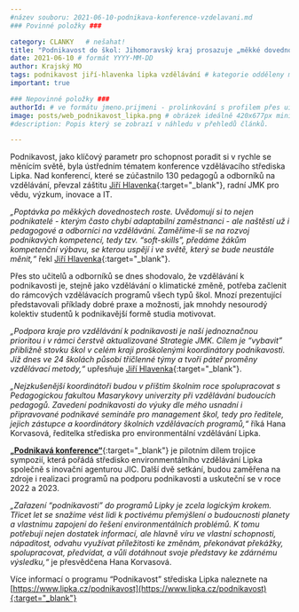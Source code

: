 ```yaml
---
#název souboru: 2021-06-10-podnikava-konference-vzdelavani.md
### Povinné položky ###

category: CLANKY   # nešahat!
title: "Podnikavost do škol: Jihomoravský kraj prosazuje „měkké dovednosti“ ve školních osnovách"
date: 2021-06-10 # formát YYYY-MM-DD
author: Krajský MO
tags: podnikavost jiří-hlavenka lipka vzdělávání # kategorie odděleny mezerami, např. volby zemědělství životní-prostředí piráti (viz https://jihomoravsky.pirati.cz/tags/)
important: true

### Nepovinné položky ###
authorId: # ve formátu jmeno.prijmeni - prolinkování s profilem přes uid
image: posts/web_podnikavost_lipka.png # obrázek ideálně 420x677px minifikovaný přes https://tinypng.com/
#description: Popis který se zobrazí v náhledu v přehledů článků.

---
```


Podnikavost, jako klíčový parametr pro schopnost poradit si v rychle se měnícím světě, byla ústředním tématem konference vzdělávacího střediska Lipka. Nad konferencí, které se zúčastnilo 130 pedagogů a odborníků na vzdělávání, převzal záštitu [Jiří Hlavenka](https://jihomoravsky.pirati.cz/lide/jiri-hlavenka){:target="_blank"}, radní JMK pro vědu, výzkum, inovace a IT.

*„Poptávka po měkkých dovednostech roste. Uvědomují si to nejen podnikatelé - kterým často chybí adaptabilní zaměstnanci - ale naštěstí už i pedagogové a odborníci na vzdělávání. Zaměříme-li se na rozvoj podnikavých kompetencí, tedy tzv. “soft-skills”, předáme žákům kompetenční výbavu, se kterou uspějí i ve světě, který se bude neustále měnit,“* řekl [Jiří Hlavenka](https://jihomoravsky.pirati.cz/lide/jiri-hlavenka){:target="_blank"}.

Přes sto učitelů a odborníků se dnes shodovalo, že vzdělávání k podnikavosti je, stejně jako vzdělávání o klimatické změně, potřeba začlenit do rámcových vzdělávacích programů všech typů škol. Mnozí prezentující představovali příklady dobré praxe a možnosti, jak mnohdy nesourodý kolektiv studentů k podnikavější formě studia motivovat.
 
*„Podpora kraje pro vzdělávání k podnikavosti je naší jednoznačnou prioritou i v rámci čerstvě aktualizované Strategie JMK. Cílem je “vybavit” přibližně stovku škol v celém kraji proškolenými koordinátory podnikavosti. Již dnes ve 24 školách působí tříčlenné týmy a tvoří páteř proměny vzdělávací metody,“* upřesňuje [Jiří Hlavenka](https://jihomoravsky.pirati.cz/lide/jiri-hlavenka){:target="_blank"}.
 
*„Nejzkušenější koordinátoři budou v příštím školním roce spolupracovat s Pedagogickou fakultou Masarykovy univerzity při vzdělávání budoucích pedagogů. Zavedení podnikavosti do výuky dle mého usnadní i připravované podnikavé semináře pro management škol, tedy pro ředitele, jejich zástupce a koordinátory školních vzdělávacích programů,“* říká Hana Korvasová, ředitelka střediska pro environmentální vzdělávání Lipka.

[**„Podnikavá konference“**](https://www.lipka.cz/podnikava-konference){:target="_blank"} je pilotním dílem trojice sympozií, která pořádá středisko environmentálního vzdělávání Lipka společně s inovační agenturou JIC. Další dvě setkání, budou zaměřena na zdroje i realizaci programů na podporu podnikavosti a uskuteční se v roce 2022 a 2023.
 
*„Zařazení “podnikavosti” do programů Lipky je zcela logickým krokem. Třicet let se snažíme vést lidi k poctivému přemýšlení o budoucnosti planety a vlastnímu zapojení do řešení environmentálních problémů. K tomu potřebují nejen dostatek informací, ale hlavně víru ve vlastní schopnosti, nápaditost, odvahu využívat příležitosti ke změnám, překonávat překážky, spolupracovat, předvídat, a vůli dotáhnout svoje představy ke zdárnému výsledku,“* je přesvědčena Hana Korvasová.
 
 
Více informací o programu “Podnikavost” střediska Lipka naleznete na [https://www.lipka.cz/podnikavost](https://www.lipka.cz/podnikavost){:target="_blank"}
